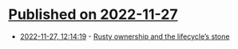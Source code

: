 # [Published on 2022-11-27](index.md)

* [2022-11-27, 12:14:19](https://news.ycombinator.com/item?id=33762444) - [Rusty ownership and the lifecycle’s stone](https://blogs.harvard.edu/kapolos/rusty-ownership-and-the-lifecycles-stone/49)
